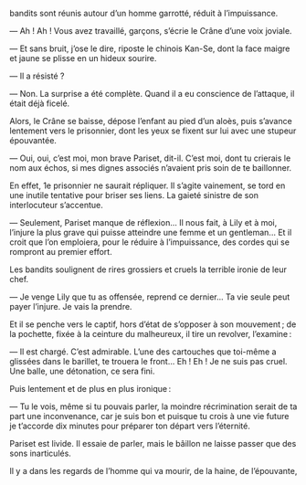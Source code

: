 bandits sont réunis autour d’un homme garrotté, réduit à l’impuissance.

— Ah ! Ah ! Vous avez travaillé, garçons, s’écrie le Crâne d’une voix joviale.

— Et sans bruit, j’ose le dire, riposte le chinois Kan-Se, dont la face
maigre et jaune se plisse en un hideux sourire.

— Il a résisté ?

— Non. La surprise a été complète. Quand il a eu conscience de l’attaque,
il était déjà ficelé.

Alors, le Crâne se baisse, dépose l’enfant au pied d’un aloès, puis
s’avance lentement vers le prisonnier, dont les yeux se fixent sur lui avec une stupeur épouvantée.

— Oui, oui, c’est moi, mon brave Pariset, dit-il. C’est moi, dont tu
crierais le nom aux échos, si mes dignes associés n’avaient pris soin de te baillonner.

En effet, 1e prisonnier ne saurait répliquer. Il s’agite vainement, se tord en une inutile tentative pour briser ses liens. La gaieté sinistre de son interlocuteur s’accentue.

— Seulement, Pariset manque de réflexion... Il nous fait, à Lily et à moi,
l’injure la plus grave qui puisse atteindre une femme et un gentleman... Et
il croit que l’on emploiera, pour le réduire à l’impuissance, des cordes qui
se rompront au premier effort.

Les bandits soulignent de rires grossiers et cruels la terrible ironie de leur chef.

— Je venge Lily que tu as offensée, reprend ce dernier... Ta vie seule
peut payer l’injure. Je vais la prendre.

Et il se penche vers le captif, hors d’état de s’opposer à son mouvement ;
de la pochette, fixée à la ceinture du malheureux, il tire un revolver, l’examine :

— Il est chargé. C’est admirable. L’une des cartouches que toi-même a
glissées dans le barillet, te trouera le front... Eh ! Eh ! Je ne suis pas cruel. Une balle, une détonation, ce sera fini.

Puis lentement et de plus en plus ironique :

— Tu le vois, même si tu pouvais parler, la moindre récrimination serait
de ta part une inconvenance, car je suis bon et puisque tu crois à une vie
future je t’accorde dix minutes pour préparer ton départ vers l’éternité.

Pariset est livide. Il essaie de parler, mais le bâillon ne laisse passer que
des sons inarticulés.

Il y a dans les regards de l’homme qui va mourir, de la haine, de l’épouvante,
